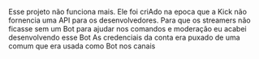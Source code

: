 Esse projeto não funciona mais. Ele foi criAdo na epoca que a Kick não fornencia uma API para os desenvolvedores. Para que os streamers não ficasse sem um Bot para ajudar nos comandos e moderação eu acabei desenvolvendo esse Bot
As credenciais da conta era puxado de uma comum que era usada como Bot nos canais
